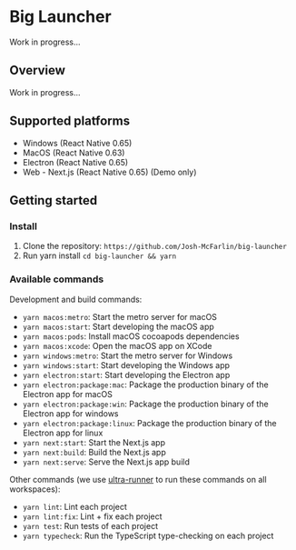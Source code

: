 # Big Launcher

Work in progress...

## Overview

Work in progress...

## Supported platforms

- Windows (React Native 0.65)
- MacOS (React Native 0.63)
- Electron (React Native 0.65)
- Web - Next.js (React Native 0.65) (Demo only)

## Getting started

### Install

1. Clone the repository: `https://github.com/Josh-McFarlin/big-launcher`
2. Run yarn install `cd big-launcher && yarn` 

### Available commands

Development and build commands:

- `yarn macos:metro`: Start the metro server for macOS
- `yarn macos:start`: Start developing the macOS app
- `yarn macos:pods`: Install macOS cocoapods dependencies
- `yarn macos:xcode`: Open the macOS app on XCode
- `yarn windows:metro`: Start the metro server for Windows
- `yarn windows:start`: Start developing the Windows app
- `yarn electron:start`: Start developing the Electron app
- `yarn electron:package:mac`: Package the production binary of the Electron app for macOS
- `yarn electron:package:win`: Package the production binary of the Electron app for windows
- `yarn electron:package:linux`: Package the production binary of the Electron app for linux
- `yarn next:start`: Start the Next.js app
- `yarn next:build`: Build the Next.js app
- `yarn next:serve`: Serve the Next.js app build

Other commands (we use [ultra-runner](https://github.com/folke/ultra-runner) to run these commands on all workspaces): 

- `yarn lint`: Lint each project
- `yarn lint:fix`: Lint + fix each project
- `yarn test`: Run tests of each project
- `yarn typecheck`: Run the TypeScript type-checking on each project
